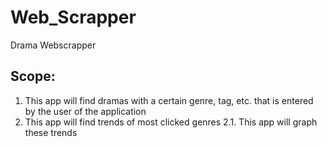 # Web_Scrapper
Drama Webscrapper

## Scope:
1. This app will find dramas with a certain genre, tag, etc. that is entered by the user of the application
2. This app will find trends of most clicked genres
    2.1. This app will graph these trends
